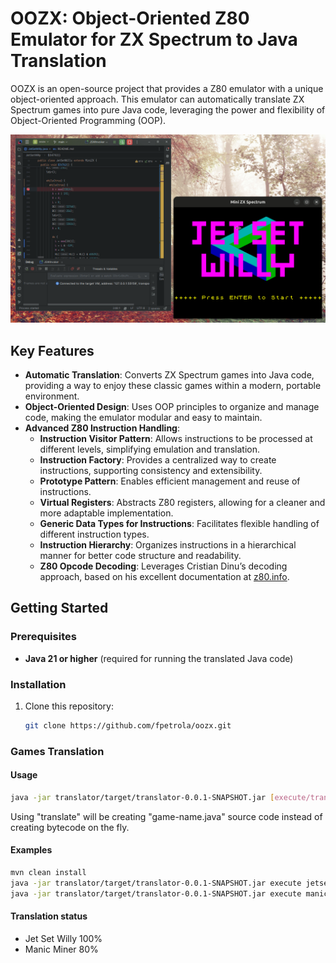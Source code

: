 # OOZX: Object-Oriented Z80 Emulator for ZX Spectrum to Java Translation

OOZX is an open-source project that provides a Z80 emulator with a unique object-oriented approach. This emulator can automatically translate ZX Spectrum games into pure Java code, leveraging the power and flexibility of Object-Oriented Programming (OOP).

![Gameplay de ZX Spectrum en oozx](demo/jsw1.gif)

## Key Features

- **Automatic Translation**: Converts ZX Spectrum games into Java code, providing a way to enjoy these classic games within a modern, portable environment.
- **Object-Oriented Design**: Uses OOP principles to organize and manage code, making the emulator modular and easy to maintain.
- **Advanced Z80 Instruction Handling**:
    - **Instruction Visitor Pattern**: Allows instructions to be processed at different levels, simplifying emulation and translation.
    - **Instruction Factory**: Provides a centralized way to create instructions, supporting consistency and extensibility.
    - **Prototype Pattern**: Enables efficient management and reuse of instructions.
    - **Virtual Registers**: Abstracts Z80 registers, allowing for a cleaner and more adaptable implementation.
    - **Generic Data Types for Instructions**: Facilitates flexible handling of different instruction types.
    - **Instruction Hierarchy**: Organizes instructions in a hierarchical manner for better code structure and readability.
    - **Z80 Opcode Decoding**: Leverages Cristian Dinu’s decoding approach, based on his excellent documentation at [z80.info](http://www.z80.info/decoding.htm).

## Getting Started

### Prerequisites
- **Java 21 or higher** (required for running the translated Java code)

### Installation
1. Clone this repository:
   ```bash
   git clone https://github.com/fpetrola/oozx.git

### Games Translation

#### Usage

   ```bash
   java -jar translator/target/translator-0.0.1-SNAPSHOT.jar [execute/translate] [game-name] [url] [main-routine-address]
   ```
  Using "translate" will be creating "game-name.java" source code instead of creating bytecode on the fly.
#### Examples

   ```bash
   mvn clean install
   java -jar translator/target/translator-0.0.1-SNAPSHOT.jar execute jetsetwilly http://torinak.com/qaop/bin/jetsetwilly 34762
   java -jar translator/target/translator-0.0.1-SNAPSHOT.jar execute manicminer http://torinak.com/qaop/bin/manicminer 33792
   ```
#### Translation status
* Jet Set Willy 100%
* Manic Miner 80%